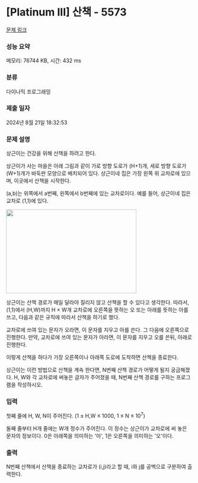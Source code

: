 # [Platinum III] 산책 - 5573 

[문제 링크](https://www.acmicpc.net/problem/5573) 

### 성능 요약

메모리: 76744 KB, 시간: 432 ms

### 분류

다이나믹 프로그래밍

### 제출 일자

2024년 8월 21일 18:32:53

### 문제 설명

<p>상근이는 건강을 위해 산책을 하려고 한다.</p>

<p>상근이가 사는 마을은 아래 그림과 같이 가로 방향 도로가 (H+1)개, 세로 방향 도로가 (W+1)개가 바둑판 모양으로 배치되어 있다. 상근이네 집은 가장 왼쪽 위 교차로에 있으며, 이곳에서 산책을 시작한다.</p>

<p>(a,b)는 위쪽에서 a번째, 왼쪽에서 b번째에 있는 교차로이다. 예를 들어, 상근이네 집은 교차로 (1,1)에 있다.</p>

<p><img alt="" src="https://www.acmicpc.net/upload/images/walk.png" style="height:226px; width:351px"></p>

<p>상근이는 산책 경로가 매일 달라야 질리지 않고 산책을 할 수 있다고 생각한다. 따라서, (1,1)에서 (H,W)까지 H × W개 교차로에 오른쪽을 뜻하는 오 또는 아래를 뜻하는 아를 쓰고, 다음과 같은 규칙에 따라서 산책을 하기로 했다.</p>

<p>교차로에 쓰여 있는 문자가 오라면, 이 문자를 지우고 아를 쓴다. 그 다음에 오른쪽으로 진행한다. 만약, 교차로에 쓰여 있는 문자가 아라면, 이 문자를 지우고 오를 쓴뒤, 아래로 진행한다.</p>

<p>이렇게 산책을 하다가 가장 오른쪽이나 아래쪽 도로에 도착하면 산책을 종료한다.</p>

<p>상근이는 이런 방법으로 산책을 계속 한다면, N번째 산책 경로가 어떻게 될지 궁금해졌다. H, W와 각 교차로에 써놓은 글자가 주어졌을 때, N번째 산책 경로를 구하는 프로그램을 작성하시오.</p>

### 입력 

 <p>첫째 줄에 H, W, N이 주어진다. (1 ≤ H,W ≤ 1000, 1 ≤ N ≤ 10<sup>7</sup>)</p>

<p>둘째 줄부터 H개 줄에는 W개 정수가 주어진다. 이 정수는 상근이가 교차로에 써 놓은 문자의 정보이다. 0은 아래쪽을 의미하는 '아', 1은 오른쪽을 의미하는 '오'이다.</p>

### 출력 

 <p>N번째 산책에서 산책을 종료하는 교차로가 (i,j)라고 할 때, i와 j를 공백으로 구분하여 출력한다.</p>

